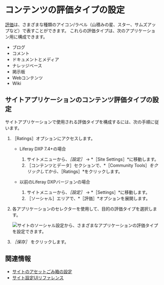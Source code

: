 # コンテンツの評価タイプの設定

[評価](../../../collaboration-and-social/social-tools/user-guide/using-the-ratings-system.md)は、さまざまな種類のアイコン/ラベル（山積みの星、スター、サムズアップなど）で表すことができます。 これらの評価タイプは、次のアプリケーション用に構成できます。

- ブログ
- コメント
- ドキュメントとメディア
- ナレッジベース
- 掲示板
- Webコンテンツ
- Wiki

## サイトアプリケーションのコンテンツ評価タイプの設定

サイトアプリケーションで使用される評価タイプを構成するには、次の手順に従います。

1. ［Ratings］オプションにアクセスします。

   - Liferay DXP 7.4+の場合

      1. サイトメニューから、*［設定］* &rarr; *［Site Settings］*に移動します。
      1. ［コンテンツとデータ］セクションで、*［Community Tools］*をクリックしてから、*［Ratings］*をクリックします。

   - 以前のLiferay DXPバージョンの場合

      1. サイトメニューから、*［設定］* &rarr; *［Settings］*に移動します。
      1. ［ソーシャル］エリアで、*［評価］*オプションを展開します。

1. 各アプリケーションのセレクターを使用して、目的の評価タイプを選択します。

    ![サイトのソーシャル設定から、さまざまなアプリケーションの評価タイプを設定できます。](./configuring-content-ratings-type/images/01.png)

1. *［保存］* をクリックします。

## 関連情報

- [サイトのアセットごみ箱の設定](./configuring-the-asset-recycle-bin-for-sites.md)
- [サイト設定UIリファレンス](../site-settings-ui-reference.md)
